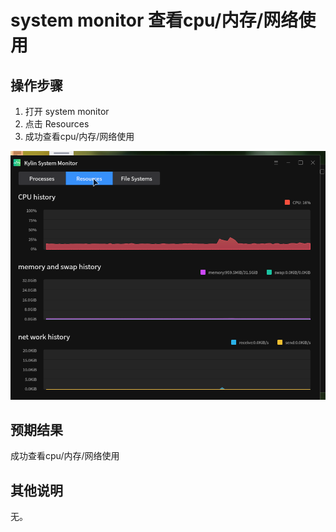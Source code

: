 # system monitor 查看cpu/内存/网络使用

## 操作步骤
1. 打开 system monitor
2. 点击 Resources
3. 成功查看cpu/内存/网络使用

![system_monitor_查看cpu_内存_网络使用](./img/system_monitor_查看cpu_内存_网络使用.png)

## 预期结果
成功查看cpu/内存/网络使用

## 其他说明

无。

